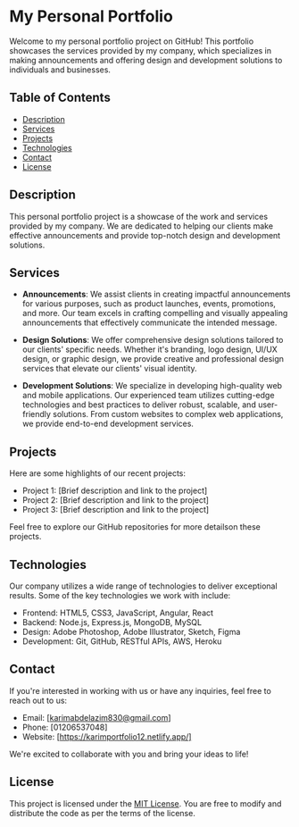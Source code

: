 # My Personal Portfolio

Welcome to my personal portfolio project on GitHub! This portfolio showcases the services provided by my company, which specializes in making announcements and offering design and development solutions to individuals and businesses.

## Table of Contents
- [Description](#description)
- [Services](#services)
- [Projects](#projects)
- [Technologies](#technologies)
- [Contact](#contact)
- [License](#license)

## Description

This personal portfolio project is a showcase of the work and services provided by my company. We are dedicated to helping our clients make effective announcements and provide top-notch design and development solutions.

## Services

- **Announcements**: We assist clients in creating impactful announcements for various purposes, such as product launches, events, promotions, and more. Our team excels in crafting compelling and visually appealing announcements that effectively communicate the intended message.

- **Design Solutions**: We offer comprehensive design solutions tailored to our clients' specific needs. Whether it's branding, logo design, UI/UX design, or graphic design, we provide creative and professional design services that elevate our clients' visual identity.

- **Development Solutions**: We specialize in developing high-quality web and mobile applications. Our experienced team utilizes cutting-edge technologies and best practices to deliver robust, scalable, and user-friendly solutions. From custom websites to complex web applications, we provide end-to-end development services.

## Projects

Here are some highlights of our recent projects:

- Project 1: [Brief description and link to the project]
- Project 2: [Brief description and link to the project]
- Project 3: [Brief description and link to the project]

Feel free to explore our GitHub repositories for more detailson these projects.

## Technologies

Our company utilizes a wide range of technologies to deliver exceptional results. Some of the key technologies we work with include:

- Frontend: HTML5, CSS3, JavaScript, Angular, React
- Backend: Node.js, Express.js, MongoDB, MySQL
- Design: Adobe Photoshop, Adobe Illustrator, Sketch, Figma
- Development: Git, GitHub, RESTful APIs, AWS, Heroku

## Contact

If you're interested in working with us or have any inquiries, feel free to reach out to us:

- Email: [karimabdelazim830@gmail.com]
- Phone: [01206537048]
- Website: [https://karimportfolio12.netlify.app/]

We're excited to collaborate with you and bring your ideas to life!

## License

This project is licensed under the [MIT License](LICENSE). You are free to modify and distribute the code as per the terms of the license.
